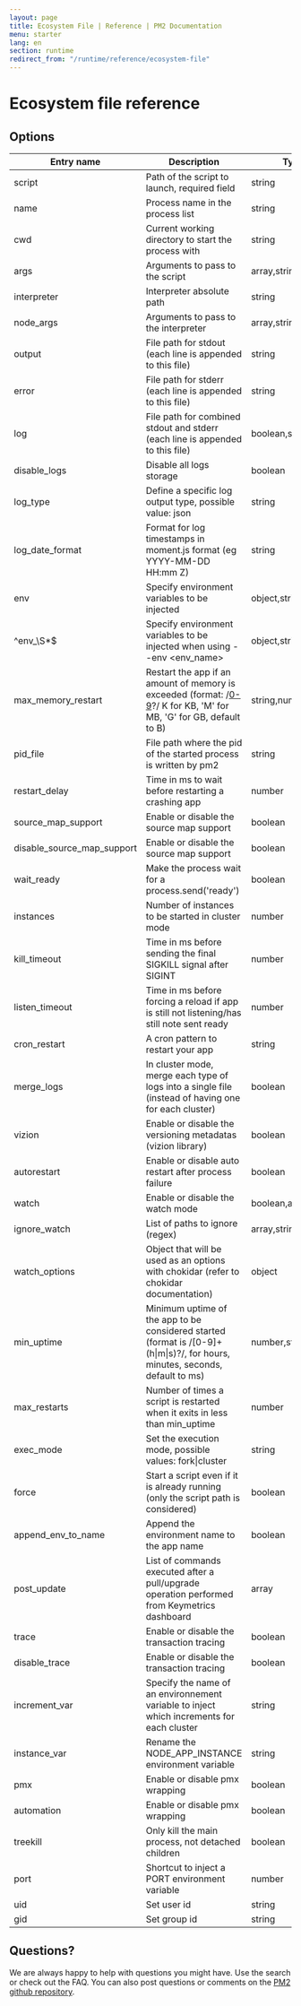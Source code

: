 ```yaml
---
layout: page
title: Ecosystem File | Reference | PM2 Documentation
menu: starter
lang: en
section: runtime
redirect_from: "/runtime/reference/ecosystem-file"
---
```


# Ecosystem file reference

## Options

Entry name|Description|Type|Default
---|---|---|---
script|Path of the script to launch, required field|string|
name|Process name in the process list|string|Script filename without the extension (app for app.js)
cwd|Current working directory to start the process with|string|CWD of the current environment (from your shell)
args|Arguments to pass to the script|array,string|
interpreter|Interpreter absolute path|string|node
node_args|Arguments to pass to the interpreter|array,string|
output|File path for stdout (each line is appended to this file)|string|~/.pm2/logs/<app_name>-out.log
error|File path for stderr (each line is appended to this file)|string|~/.pm2/logs/<app_name>-error.err
log|File path for combined stdout and stderr (each line is appended to this file)|boolean,string|/dev/null
disable_logs|Disable all logs storage|boolean|
log_type|Define a specific log output type, possible value: json|string|
log_date_format|Format for log timestamps in moment.js format (eg YYYY-MM-DD HH:mm Z)|string|
env|Specify environment variables to be injected|object,string|
^env_\S*$|Specify environment variables to be injected when using --env <env_name>|object,string|
max_memory_restart|Restart the app if an amount of memory is exceeded (format: /[0-9](K&#124;M&#124;G)?/ K for KB, 'M' for MB, 'G' for GB, default to B)|string,number|
pid_file|File path where the pid of the started process is written by pm2|string|~/.pm2/pids/app_name-id.pid
restart_delay|Time in ms to wait before restarting a crashing app|number|
source_map_support|Enable or disable the source map support|boolean|true
disable_source_map_support|Enable or disable the source map support|boolean|
wait_ready|Make the process wait for a process.send('ready')|boolean|
instances|Number of instances to be started in cluster mode|number|1
kill_timeout|Time in ms before sending the final SIGKILL signal after SIGINT|number|1600
listen_timeout|Time in ms before forcing a reload if app is still not listening/has still note sent ready|number|
cron_restart|A cron pattern to restart your app|string|
merge_logs|In cluster mode, merge each type of logs into a single file (instead of having one for each cluster)|boolean|
vizion|Enable or disable the versioning metadatas (vizion library)|boolean|true
autorestart|Enable or disable auto restart after process failure|boolean|true
watch|Enable or disable the watch mode|boolean,array,string|
ignore_watch|List of paths to ignore (regex)|array,string|
watch_options|Object that will be used as an options with chokidar (refer to chokidar documentation)|object|
min_uptime|Minimum uptime of the app to be considered started (format is /[0-9]+(h&#124;m&#124;s)?/, for hours, minutes, seconds, default to ms)|number,string|1000
max_restarts|Number of times a script is restarted when it exits in less than min_uptime|number|16
exec_mode|Set the execution mode, possible values: fork&#124;cluster|string|fork
force|Start a script even if it is already running (only the script path is considered)|boolean|
append_env_to_name|Append the environment name to the app name|boolean|
post_update|List of commands executed after a pull/upgrade operation performed from Keymetrics dashboard|array|
trace|Enable or disable the transaction tracing|boolean|
disable_trace|Enable or disable the transaction tracing|boolean|true
increment_var|Specify the name of an environnement variable to inject which increments for each cluster|string|
instance_var|Rename the NODE_APP_INSTANCE environment variable|string|NODE_APP_INSTANCE
pmx|Enable or disable pmx wrapping|boolean|true
automation|Enable or disable pmx wrapping|boolean|true
treekill|Only kill the main process, not detached children|boolean|true
port|Shortcut to inject a PORT environment variable|number|
uid|Set user id|string|Current user uid
gid|Set group id|string|Current user gid

## Questions?

We are always happy to help with questions you might have. Use the search or check out the FAQ. You can also post questions or comments on the [PM2 github repository](https://github.com/Unitech/pm2/issues).
